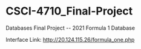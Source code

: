 # CSCI-4710_Final-Project
Databases Final Project -- 2021 Formula 1 Database

Interface Link: http://20.124.115.26/formula_one.php
